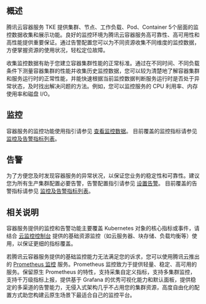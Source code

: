 ## 概述 
腾讯云容器服务 TKE 提供集群、节点、工作负载、Pod、Container 5个层面的监控数据收集和展示功能。良好的监控环境为腾讯云容器服务高可靠性、高可用性和高性能提供重要保证。通过告警配置您可以为不同资源收集不同维度的监控数据，方便掌握资源的使用状况，轻松定位故障。



收集监控数据有助于您建立容器集群性能的正常标准。通过在不同时间、不同负载条件下测量容器集群的性能并收集历史监控数据，您可以较为清楚地了解容器集群和服务运行时的正常性能，并能快速根据当前监控数据判断服务运行时是否处于异常状态，及时找出解决问题的方法。例如，您可以监控服务的 CPU 利用率、内存使用率和磁盘 I/O。

## 监控
容器服务的监控功能使用指引请参见 [查看监控数据](https://cloud.tencent.com/document/product/457/34181)。
目前覆盖的监控指标请参见 [监控及告警指标列表](https://cloud.tencent.com/document/product/457/34183)。

## 告警
为了方便您及时发现容器服务的异常状况，以保证您业务的稳定性和可靠性。建议您为所有生产集群配置必要告警，告警配置指引请参见 [设置告警](https://cloud.tencent.com/document/product/248/50398)。
目前覆盖的告警指标请参见 [监控及告警指标列表](https://cloud.tencent.com/document/product/457/34183)。


## 相关说明
容器服务提供的监控和告警功能主要覆盖 Kubernetes 对象的核心指标或事件，请结合 [云监控控制台](https://console.cloud.tencent.com/monitor/overview) 提供的基础资源监控（如云服务器、块存储、负载均衡等）使用，以保证更细的指标覆盖。

若腾讯云容器服务提供的基础监控能力无法满足您的诉求，您可以使用腾讯云推出的 [Prometheus 监控](https://cloud.tencent.com/document/product/457/71896) 服务。Prometheus 监控致力于提供轻量、稳定、高可用的服务。保留原生 Prometheus 的特性，支持采集自定义指标，支持多集群监控，支持千万级指标上报，提供基于 Grafana 的优秀可视化能力和默认面板，提供稳定的多渠道的告警能力，无侵入式架构几乎不占用您的集群资源，高度自由化的配置方式助您构建云原生场景下最适合自己的监控平台。
